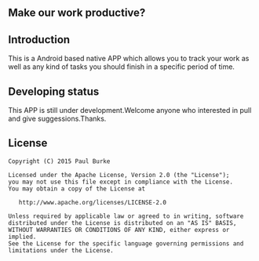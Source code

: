 ## Make our work productive?

## Introduction

This is a Android based native APP which allows you to track your work as well as any kind of tasks you should finish in a specific period of time.

## Developing status

This APP is still under development.Welcome anyone who interested in pull and give suggessions.Thanks.

## License

    Copyright (C) 2015 Paul Burke

    Licensed under the Apache License, Version 2.0 (the "License");
    you may not use this file except in compliance with the License.
    You may obtain a copy of the License at

       http://www.apache.org/licenses/LICENSE-2.0

    Unless required by applicable law or agreed to in writing, software
    distributed under the License is distributed on an "AS IS" BASIS,
    WITHOUT WARRANTIES OR CONDITIONS OF ANY KIND, either express or implied.
    See the License for the specific language governing permissions and
    limitations under the License.
